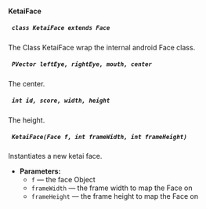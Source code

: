 #### KetaiFace

##### ` class KetaiFace extends Face`

The Class KetaiFace wrap the internal android Face class.

##### ` PVector leftEye, rightEye, mouth, center`

The center.

##### ` int id, score, width, height`

The height.

##### ` KetaiFace(Face f, int frameWidth, int frameHeight)`

Instantiates a new ketai face.

 * **Parameters:**
   * `f` — the face Object
   * `frameWidth` — the frame width to map the Face on
   * `frameHeight` — the frame height to map the Face on
